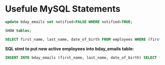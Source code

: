 # Usefule MySQL Statements

```SQL
update bday_emails set notified=FALSE WHERE notified=TRUE;
```

```SQL
SHOW tables;
```

```SQL
SELECT first_name, last_name, date_of_birth FROM employees WHERE (first_name, last_name) NOT IN (SELECT first_name, last_name FROM bday_emails);
```

**SQL stmt to put new active employees into bday_emails table:**

```SQL
INSERT INTO bday_emails (first_name, last_name, date_of_birth) SELECT first_name, last_name, date_of_birth FROM employees WHERE (first_name, last_name) NOT IN (SELECT first_name, last_name FROM bday_emails);
```
